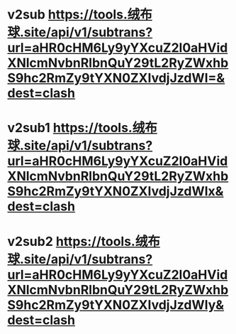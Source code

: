 # v2sub https://tools.绒布球.site/api/v1/subtrans?url=aHR0cHM6Ly9yYXcuZ2l0aHVidXNlcmNvbnRlbnQuY29tL2RyZWxhbS9hc2RmZy9tYXN0ZXIvdjJzdWI=&dest=clash
# v2sub1 https://tools.绒布球.site/api/v1/subtrans?url=aHR0cHM6Ly9yYXcuZ2l0aHVidXNlcmNvbnRlbnQuY29tL2RyZWxhbS9hc2RmZy9tYXN0ZXIvdjJzdWIx&dest=clash 
# v2sub2 https://tools.绒布球.site/api/v1/subtrans?url=aHR0cHM6Ly9yYXcuZ2l0aHVidXNlcmNvbnRlbnQuY29tL2RyZWxhbS9hc2RmZy9tYXN0ZXIvdjJzdWIy&dest=clash
